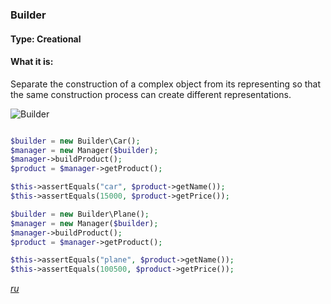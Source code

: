 ### Builder

#### Type: Creational

#### What it is:
Separate the construction of a complex object from its representing so that the same construction process can create different representations.

![Builder]

```php

$builder = new Builder\Car();
$manager = new Manager($builder);
$manager->buildProduct();
$product = $manager->getProduct();

$this->assertEquals("car", $product->getName());
$this->assertEquals(15000, $product->getPrice());

$builder = new Builder\Plane();
$manager = new Manager($builder);
$manager->buildProduct();
$product = $manager->getProduct();

$this->assertEquals("plane", $product->getName());
$this->assertEquals(100500, $product->getPrice());

```
_[ru][Ru Builder]_

[Builder]: https://github.com/olegre/DesignPatterns/blob/master/~images/Builder.png
[Ru Builder]: https://github.com/olegre/DesignPatterns/blob/master/~images/ru/Builder.png

